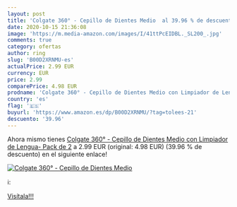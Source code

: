 ```yaml
---
layout: post
title: 'Colgate 360° - Cepillo de Dientes Medio  al 39.96 % de descuento'
date: 2020-10-15 21:36:08
image: 'https://m.media-amazon.com/images/I/41ttPcEIDBL._SL200_.jpg'
comments: true
category: ofertas
author: ring
slug: 'B00D2XRNMU-es'
actualPrice: 2.99 EUR
currency: EUR
price: 2.99
comparePrice: 4.98 EUR
prodname: 'Colgate 360° - Cepillo de Dientes Medio con Limpiador de Lengua- Pack de 2'
country: 'es'
flag: '🇪🇸'
buyurl: 'https://www.amazon.es/dp/B00D2XRNMU/?tag=tolees-21'
descuento: '39.96'
---
```


Ahora mismo tienes [Colgate 360° - Cepillo de Dientes Medio con Limpiador de Lengua- Pack de 2](https://www.amazon.es/dp/B00D2XRNMU/?tag=tolees-21) a 2.99 EUR (original: 4.98 EUR) (39.96 %  de descuento) en el siguiente enlace!

[![Colgate 360° - Cepillo de Dientes Medio ](https://m.media-amazon.com/images/I/41ttPcEIDBL._SL200_.jpg)](https://www.amazon.es/dp/B00D2XRNMU/?tag=tolees-21)

ℹ️:


[Visítala!!!](https://www.amazon.es/dp/B00D2XRNMU/?tag=tolees-21)
